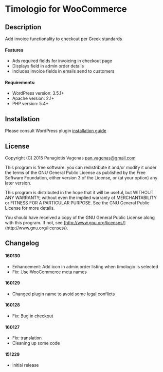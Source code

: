 # Timologio for WooCommerce

## Description

Add invoice functionality to checkout per Greek standards

#### Features

* Ads required fields for invoicing in checkout page
* Displays field in admin order details
* Includes invoice fields in emails send to customers

#### Requirements:

* WordPress version: 3.5.1+
* Apache version: 2.1+
* PHP version: 5.4+

## Installation

Please consult WordPress plugin [installation guide](https://codex.wordpress.org/Managing_Plugins#Installing_Plugins)

## License

Copyright (C) 2015 Panagiotis Vagenas <pan.vagenas@gmail.com>

This program is free software: you can redistribute it and/or modify
it under the terms of the GNU General Public License as published by
the Free Software Foundation, either version 3 of the License, or
(at your option) any later version.

This program is distributed in the hope that it will be useful,
but WITHOUT ANY WARRANTY; without even the implied warranty of
MERCHANTABILITY or FITNESS FOR A PARTICULAR PURPOSE.  See the
GNU General Public License for more details.

You should have received a copy of the GNU General Public License
along with this program.  If not, see [http://www.gnu.org/licenses/](http://www.gnu.org/licenses/).

## Changelog

#### 160130

* Enhancement: Add icon in admin order listing when timologio is selected
* Fix: Use WooCommerce meta names

#### 160129

* Changed plugin name to avoid some legal conflicts

#### 160128

* Fix: Bug in checkout

#### 160127

* Fix: translation
* Cleaning up some code

#### 151229

* Initial release
